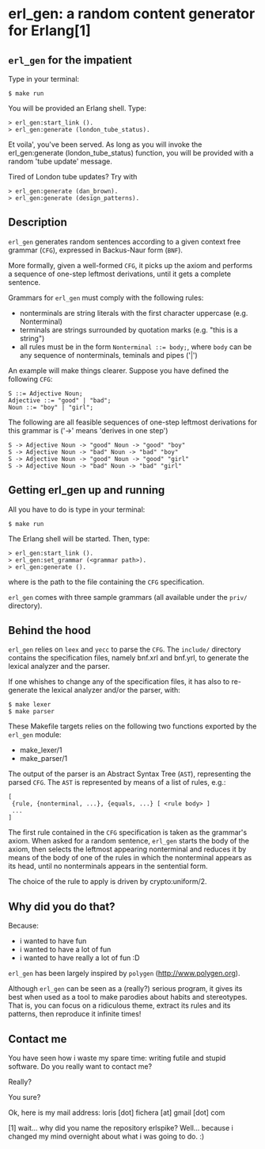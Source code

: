 erl_gen: a random content generator for Erlang[1]
=================================================

`erl_gen` for the impatient
-------------------------
Type in your terminal:

    $ make run

You will be provided an Erlang shell. Type:

    > erl_gen:start_link ().
    > erl_gen:generate (london_tube_status).

Et voila', you've been served. As long as you will invoke the 
erl_gen:generate (london_tube_status) function, you will be provided with a 
random 'tube update' message.

Tired of London tube updates? Try with 

    > erl_gen:generate (dan_brown).
    > erl_gen:generate (design_patterns).



Description
-----------

`erl_gen` generates random sentences according to a given context free grammar (`CFG`),
expressed in Backus-Naur form (`BNF`).

More formally, given a well-formed `CFG`, it picks up the axiom and 
performs a sequence of one-step leftmost derivations, until it gets a complete 
sentence.

Grammars for `erl_gen` must comply with the following rules:

* nonterminals are string literals with the first character uppercase (e.g. Nonterminal)
* terminals are strings surrounded by quotation marks (e.g. "this is a string")
* all rules must be in the form `Nonterminal ::= body;`, where `body` can be any sequence of nonterminals, teminals and pipes ('|')

An example will make things clearer. 
Suppose you have defined the following `CFG`:

    S ::= Adjective Noun;
    Adjective ::= "good" | "bad";
    Noun ::= "boy" | "girl";


The following are all feasible sequences of one-step leftmost derivations for this 
grammar is ('->' means 'derives in one step')


    S -> Adjective Noun -> "good" Noun -> "good" "boy"
    S -> Adjective Noun -> "bad" Noun -> "bad" "boy"
    S -> Adjective Noun -> "good" Noun -> "good" "girl"
    S -> Adjective Noun -> "bad" Noun -> "bad" "girl"


Getting erl_gen up and running
------------------------------

All you have to do is type in your terminal:

    $ make run

The Erlang shell will be started. Then, type:

    > erl_gen:start_link ().
    > erl_gen:set_grammar (<grammar path>).
    > erl_gen:generate ().

where <grammar path> is the path to the file containing the `CFG` specification.

`erl_gen` comes with three sample grammars (all available under the `priv/` directory).



Behind the hood
---------------

`erl_gen` relies on `leex` and `yecc` to parse the `CFG`.
The `include/` directory contains the specification files, namely bnf.xrl and 
bnf.yrl, to generate the lexical analyzer and the parser.

If one whishes to change any of the specification files, it has also to 
re-generate the lexical analyzer and/or the parser, with:

    $ make lexer
    $ make parser
 
These Makefile targets relies on the following two functions exported by the
`erl_gen` module:

* make_lexer/1
* make_parser/1 

The output of the parser is an Abstract Syntax Tree (`AST`), representing the 
parsed `CFG`. The `AST` is represented by means of a list of rules, e.g.:

    [
     {rule, {nonterminal, ...}, {equals, ...} [ <rule body> ]
     ...
    ]

The first rule contained in the `CFG` specification is taken as the grammar's 
axiom. 
When asked for a random sentence, `erl_gen` starts the body of the axiom, then
selects the leftmost appearing nonterminal and reduces it by means of the 
body of one of the rules in which the nonterminal appears as its head, 
until no nonterminals appears in the sentential form.

The choice of the rule to apply is driven by crypto:uniform/2.


Why did you do that?
--------------------

Because:

* i wanted to have fun
* i wanted to have a lot of fun
* i wanted to have really a lot of fun :D

`erl_gen` has been largely inspired by `polygen` (http://www.polygen.org).

Although `erl_gen` can be seen as a (really?) serious program, it gives its best 
when used as a tool to make parodies about habits and stereotypes.
That is, you can focus on a ridiculous theme, extract its rules and its patterns,
then reproduce it infinite times!


Contact me
----------

You have seen how i waste my spare time: writing futile and stupid software.
Do you really want to contact me?

Really?

You sure?

Ok, here is my mail address: loris [dot] fichera [at] gmail [dot] com


[1] wait... why did you name the repository erlspike?
Well... because i changed my mind overnight about what i was going to do. :)

